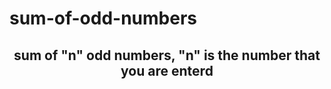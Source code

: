 # sum-of-odd-numbers
<h2 align="center">sum of "n" odd numbers, "n" is the number that you are enterd</h2>
